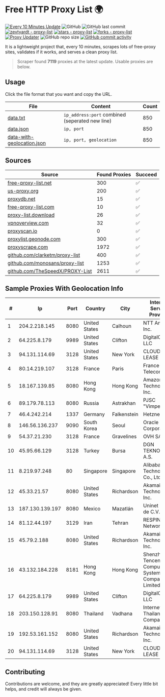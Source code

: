 
# Free HTTP Proxy List 🌍

[![Every 10 Minutes Update](https://github.com/mertguvencli/http-proxy-list/actions/workflows/main.yml/badge.svg?branch=main)](https://github.com/mertguvencli/http-proxy-list/actions/workflows/main.yml)
![GitHub](https://img.shields.io/github/license/mertguvencli/http-proxy-list)
![GitHub last commit](https://img.shields.io/github/last-commit/mertguvencli/http-proxy-list)
[![zevtyardt - proxy-list](https://img.shields.io/static/v1?label=zevtyardt&message=proxy-list&color=blue&logo=github)](https://github.com/zevtyardt/proxy-list "Go to GitHub repo")
[![stars - proxy-list](https://img.shields.io/github/stars/zevtyardt/proxy-list?style=social)](https://github.com/zevtyardt/proxy-list)
[![forks - proxy-list](https://img.shields.io/github/forks/zevtyardt/proxy-list?style=social)](https://github.com/zevtyardt/proxy-list)
[![Proxy Updater](https://github.com/zevtyardt/proxy-list/workflows/Proxy%20Updater/badge.svg)](https://github.com/zevtyardt/proxy-list/actions?query=workflow:"Proxy+Updater")
![GitHub repo size](https://img.shields.io/github/repo-size/zevtyardt/proxy-list)
[![GitHub commit activity](https://img.shields.io/github/commit-activity/m/zevtyardt/proxy-list?logo=commits)](https://github.com/zevtyardt/proxy-list/commits/main)

It is a lightweight project that, every 10 minutes, scrapes lots of free-proxy sites, validates if it works, and serves a clean proxy list.

> Scraper found **7119** proxies at the latest update. Usable proxies are below.

## Usage

Click the file format that you want and copy the URL.

|File|Content|Count|
|----|-------|-----|
|[data.txt](https://raw.githubusercontent.com/mertguvencli/http-proxy-list/main/proxy-list/data.txt)|`ip_address:port` combined (seperated new line)|850|
|[data.json](https://raw.githubusercontent.com/mertguvencli/http-proxy-list/main/proxy-list/data.json)|`ip, port`|850|
|[data-with-geolocation.json](https://raw.githubusercontent.com/mertguvencli/http-proxy-list/main/proxy-list/data-with-geolocation.json)|`ip, port, geolocation`|850|

## Sources

|Source|Found Proxies|Succeed|
|------|-------------|-------|
|[free-proxy-list.net](https://free-proxy-list.net)|300|✅|
|[us-proxy.org](https://www.us-proxy.org)|200|✅|
|[proxydb.net](http://proxydb.net)|15|✅|
|[free-proxy-list.com](https://free-proxy-list.com/?page=&port=&type%5B%5D=http&type%5B%5D=https&up_time=0&search=Search)|10|✅|
|[proxy-list.download](https://www.proxy-list.download/HTTP)|26|✅|
|[vpnoverview.com](https://vpnoverview.com/privacy/anonymous-browsing/free-proxy-servers)|32|✅|
|[proxyscan.io](https://www.proxyscan.io)|0|✅|
|[proxylist.geonode.com](https://proxylist.geonode.com/api/proxy-list?limit=300&page=1&sort_by=lastChecked&sort_type=desc&protocols=http,https)|300|✅|
|[proxyscrape.com](https://api.proxyscrape.com/v2/?request=displayproxies&protocol=http&timeout=10000&country=all&ssl=all&anonymity=all)|1972|✅|
|[github.com/clarketm/proxy-list](https://raw.githubusercontent.com/clarketm/proxy-list/master/proxy-list-raw.txt)|400|✅|
|[github.com/monosans/proxy-list](https://raw.githubusercontent.com/monosans/proxy-list/main/proxies/http.txt)|1253|✅|
|[github.com/TheSpeedX/PROXY-List](https://raw.githubusercontent.com/TheSpeedX/PROXY-List/master/http.txt)|2611|✅|


## Sample Proxies With Geolocation Info

|#|Ip|Port|Country|City|Internet Service Provider|
|-|--|----|-------|----|-------------------------|
|1|204.2.218.145|8080|United States|Calhoun|NTT America, Inc.|
|2|64.225.8.179|9989|United States|Clifton|DigitalOcean, LLC|
|3|94.131.114.69|3128|United States|New York|CLOUD LEASE Ltd|
|4|80.14.219.107|3128|France|Paris|France Telecom|
|5|18.167.139.85|8080|Hong Kong|Hong Kong|Amazon Technologies Inc.|
|6|89.179.78.113|8080|Russia|Astrakhan|PJSC "Vimpelcom"|
|7|46.4.242.214|1337|Germany|Falkenstein|Hetzner|
|8|146.56.136.237|9090|South Korea|Seoul|Oracle Corporation|
|9|54.37.21.230|3128|France|Gravelines|OVH SAS|
|10|45.95.66.129|3128|Turkey|Bursa|DGN TEKNOLOJI A.S.|
|11|8.219.97.248|80|Singapore|Singapore|Alibaba (US) Technology Co., Ltd.|
|12|45.33.21.57|8080|United States|Richardson|Akamai Technologies, Inc.|
|13|187.130.139.197|8080|Mexico|Mazatlán|Uninet S.A. de C.V.|
|14|81.12.44.197|3129|Iran|Tehran|RESPINA Networks|
|15|45.79.2.188|8080|United States|Richardson|Akamai Technologies, Inc.|
|16|43.132.184.228|8181|Hong Kong|Hong Kong|Shenzhen Tencent Computer Systems Company Limited|
|17|64.225.8.179|9989|United States|Clifton|DigitalOcean, LLC|
|18|203.150.128.91|8080|Thailand|Vadhana|Internet Thailand Company Ltd|
|19|192.53.161.152|8080|United States|Richardson|Akamai Technologies, Inc.|
|20|94.131.114.69|3128|United States|New York|CLOUD LEASE Ltd|



## Contributing

Contributions are welcome, and they are greatly appreciated! Every
little bit helps, and credit will always be given.

